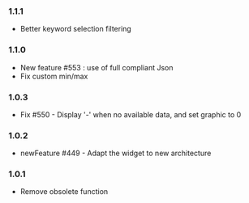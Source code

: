 ### 1.1.1
* Better keyword selection filtering

### 1.1.0
* New feature #553 : use of full compliant Json
* Fix custom min/max

### 1.0.3
* Fix #550 - Display '-' when no available data, and set graphic to 0

### 1.0.2
* newFeature #449 - Adapt the widget to new architecture

### 1.0.1
* Remove obsolete function